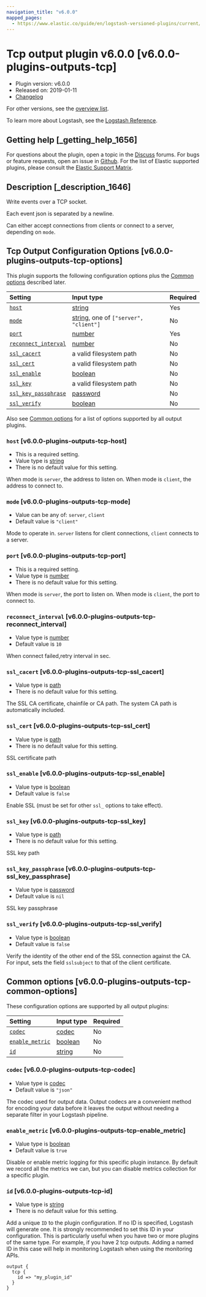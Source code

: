 ```yaml
---
navigation_title: "v6.0.0"
mapped_pages:
  - https://www.elastic.co/guide/en/logstash-versioned-plugins/current/v6.0.0-plugins-outputs-tcp.html
---
```


# Tcp output plugin v6.0.0 [v6.0.0-plugins-outputs-tcp]

* Plugin version: v6.0.0
* Released on: 2019-01-11
* [Changelog](https://github.com/logstash-plugins/logstash-output-tcp/blob/v6.0.0/CHANGELOG.md)

For other versions, see the [overview list](output-tcp-index.md).

To learn more about Logstash, see the [Logstash Reference](https://www.elastic.co/guide/en/logstash/current/index.html).

## Getting help [_getting_help_1656]

For questions about the plugin, open a topic in the [Discuss](http://discuss.elastic.co) forums. For bugs or feature requests, open an issue in [Github](https://github.com/logstash-plugins/logstash-output-tcp). For the list of Elastic supported plugins, please consult the [Elastic Support Matrix](https://www.elastic.co/support/matrix#matrix_logstash_plugins).

## Description [_description_1646]

Write events over a TCP socket.

Each event json is separated by a newline.

Can either accept connections from clients or connect to a server, depending on `mode`.

## Tcp Output Configuration Options [v6.0.0-plugins-outputs-tcp-options]

This plugin supports the following configuration options plus the [Common options](v6-0-0-plugins-outputs-tcp.md#v6.0.0-plugins-outputs-tcp-common-options) described later.

| Setting | Input type | Required |
| :- | :- | :- |
| [`host`](v6-0-0-plugins-outputs-tcp.md#v6.0.0-plugins-outputs-tcp-host) | [string](/lsr/value-types.md#string) | Yes |
| [`mode`](v6-0-0-plugins-outputs-tcp.md#v6.0.0-plugins-outputs-tcp-mode) | [string](/lsr/value-types.md#string), one of `["server", "client"]` | No |
| [`port`](v6-0-0-plugins-outputs-tcp.md#v6.0.0-plugins-outputs-tcp-port) | [number](/lsr/value-types.md#number) | Yes |
| [`reconnect_interval`](v6-0-0-plugins-outputs-tcp.md#v6.0.0-plugins-outputs-tcp-reconnect_interval) | [number](/lsr/value-types.md#number) | No |
| [`ssl_cacert`](v6-0-0-plugins-outputs-tcp.md#v6.0.0-plugins-outputs-tcp-ssl_cacert) | a valid filesystem path | No |
| [`ssl_cert`](v6-0-0-plugins-outputs-tcp.md#v6.0.0-plugins-outputs-tcp-ssl_cert) | a valid filesystem path | No |
| [`ssl_enable`](v6-0-0-plugins-outputs-tcp.md#v6.0.0-plugins-outputs-tcp-ssl_enable) | [boolean](/lsr/value-types.md#boolean) | No |
| [`ssl_key`](v6-0-0-plugins-outputs-tcp.md#v6.0.0-plugins-outputs-tcp-ssl_key) | a valid filesystem path | No |
| [`ssl_key_passphrase`](v6-0-0-plugins-outputs-tcp.md#v6.0.0-plugins-outputs-tcp-ssl_key_passphrase) | [password](/lsr/value-types.md#password) | No |
| [`ssl_verify`](v6-0-0-plugins-outputs-tcp.md#v6.0.0-plugins-outputs-tcp-ssl_verify) | [boolean](/lsr/value-types.md#boolean) | No |

Also see [Common options](v6-0-0-plugins-outputs-tcp.md#v6.0.0-plugins-outputs-tcp-common-options) for a list of options supported by all output plugins.

### `host` [v6.0.0-plugins-outputs-tcp-host]

* This is a required setting.
* Value type is [string](/lsr/value-types.md#string)
* There is no default value for this setting.

When mode is `server`, the address to listen on. When mode is `client`, the address to connect to.

### `mode` [v6.0.0-plugins-outputs-tcp-mode]

* Value can be any of: `server`, `client`
* Default value is `"client"`

Mode to operate in. `server` listens for client connections, `client` connects to a server.

### `port` [v6.0.0-plugins-outputs-tcp-port]

* This is a required setting.
* Value type is [number](/lsr/value-types.md#number)
* There is no default value for this setting.

When mode is `server`, the port to listen on. When mode is `client`, the port to connect to.

### `reconnect_interval` [v6.0.0-plugins-outputs-tcp-reconnect_interval]

* Value type is [number](/lsr/value-types.md#number)
* Default value is `10`

When connect failed,retry interval in sec.

### `ssl_cacert` [v6.0.0-plugins-outputs-tcp-ssl_cacert]

* Value type is [path](/lsr/value-types.md#path)
* There is no default value for this setting.

The SSL CA certificate, chainfile or CA path. The system CA path is automatically included.

### `ssl_cert` [v6.0.0-plugins-outputs-tcp-ssl_cert]

* Value type is [path](/lsr/value-types.md#path)
* There is no default value for this setting.

SSL certificate path

### `ssl_enable` [v6.0.0-plugins-outputs-tcp-ssl_enable]

* Value type is [boolean](/lsr/value-types.md#boolean)
* Default value is `false`

Enable SSL (must be set for other `ssl_` options to take effect).

### `ssl_key` [v6.0.0-plugins-outputs-tcp-ssl_key]

* Value type is [path](/lsr/value-types.md#path)
* There is no default value for this setting.

SSL key path

### `ssl_key_passphrase` [v6.0.0-plugins-outputs-tcp-ssl_key_passphrase]

* Value type is [password](/lsr/value-types.md#password)
* Default value is `nil`

SSL key passphrase

### `ssl_verify` [v6.0.0-plugins-outputs-tcp-ssl_verify]

* Value type is [boolean](/lsr/value-types.md#boolean)
* Default value is `false`

Verify the identity of the other end of the SSL connection against the CA. For input, sets the field `sslsubject` to that of the client certificate.

## Common options [v6.0.0-plugins-outputs-tcp-common-options]

These configuration options are supported by all output plugins:

| Setting | Input type | Required |
| :- | :- | :- |
| [`codec`](v6-0-0-plugins-outputs-tcp.md#v6.0.0-plugins-outputs-tcp-codec) | [codec](/lsr/value-types.md#codec) | No |
| [`enable_metric`](v6-0-0-plugins-outputs-tcp.md#v6.0.0-plugins-outputs-tcp-enable_metric) | [boolean](/lsr/value-types.md#boolean) | No |
| [`id`](v6-0-0-plugins-outputs-tcp.md#v6.0.0-plugins-outputs-tcp-id) | [string](/lsr/value-types.md#string) | No |

### `codec` [v6.0.0-plugins-outputs-tcp-codec]

* Value type is [codec](/lsr/value-types.md#codec)
* Default value is `"json"`

The codec used for output data. Output codecs are a convenient method for encoding your data before it leaves the output without needing a separate filter in your Logstash pipeline.

### `enable_metric` [v6.0.0-plugins-outputs-tcp-enable_metric]

* Value type is [boolean](/lsr/value-types.md#boolean)
* Default value is `true`

Disable or enable metric logging for this specific plugin instance. By default we record all the metrics we can, but you can disable metrics collection for a specific plugin.

### `id` [v6.0.0-plugins-outputs-tcp-id]

* Value type is [string](/lsr/value-types.md#string)
* There is no default value for this setting.

Add a unique `ID` to the plugin configuration. If no ID is specified, Logstash will generate one. It is strongly recommended to set this ID in your configuration. This is particularly useful when you have two or more plugins of the same type. For example, if you have 2 tcp outputs. Adding a named ID in this case will help in monitoring Logstash when using the monitoring APIs.

```
output {
  tcp {
    id => "my_plugin_id"
  }
}
```
